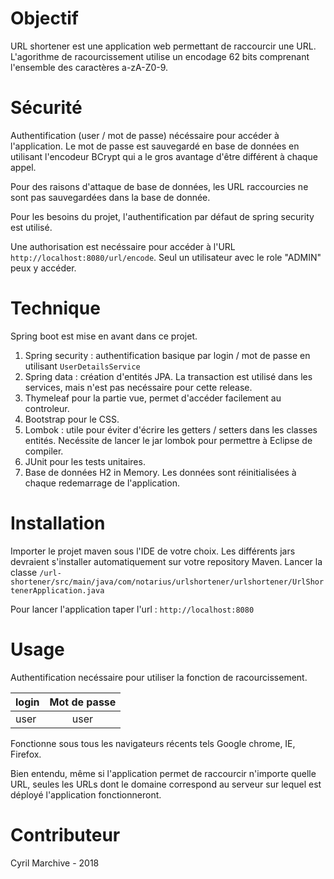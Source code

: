 # Objectif

URL shortener est une application web permettant de raccourcir une URL. L'agorithme de racourcissement utilise un encodage 62 bits comprenant l'ensemble des caractères a-zA-Z0-9.

# Sécurité
Authentification (user / mot de passe) nécéssaire pour accéder à l'application. Le mot de passe est sauvegardé en base de données en utilisant l'encodeur BCrypt qui a le gros avantage d'être différent à chaque appel.

Pour des raisons d'attaque de base de données, les URL raccourcies ne sont pas sauvegardées dans la base de donnée.

Pour les besoins du projet, l'authentification par défaut de spring security est utilisé.

Une authorisation est necéssaire pour accéder à l'URL `http://localhost:8080/url/encode`. Seul un utilisateur avec le role "ADMIN" peux y accéder.

# Technique

Spring boot est mise en avant dans ce projet.
1. Spring security : authentification basique par login / mot de passe en utilisant `UserDetailsService`
2. Spring data : création d'entités JPA. La transaction est utilisé dans les services, mais n'est pas necéssaire pour cette release.
3. Thymeleaf pour la partie vue, permet d'accéder facilement au controleur.
4. Bootstrap pour le CSS.
5. Lombok : utile pour éviter d'écrire les getters / setters dans les classes entités. Necéssite de lancer le jar lombok pour permettre à Eclipse de compiler.
6. JUnit pour les tests unitaires.
7. Base de données H2 in Memory. Les données sont réinitialisées à chaque redemarrage de l'application.

# Installation

Importer le projet maven sous l'IDE de votre choix. Les différents jars devraient s'installer automatiquement sur votre repository Maven.
Lancer la classe `/url-shortener/src/main/java/com/notarius/urlshortener/urlshortener/UrlShortenerApplication.java`

Pour lancer l'application taper l'url : `http://localhost:8080`

# Usage

Authentification necéssaire pour utiliser la fonction de racourcissement.

| login | Mot de passe |
| ----- | :----------: |
| user  | user         |

Fonctionne sous tous les navigateurs récents tels Google chrome, IE, Firefox.

Bien entendu, même si l'application permet de raccourcir n'importe quelle URL, seules les URLs dont le domaine correspond au serveur sur lequel est déployé l'application fonctionneront.

# Contributeur

Cyril Marchive - 2018
